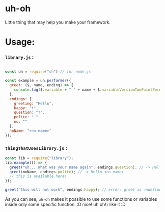 # uh-oh

Little thing that may help you make your framework.

# Usage:

### `library.js` :
```js

const uh = require("uh") // for node.js

const example = uh.performer({
  greet: ($, name, ending) => {
    console.log($.variable + " " + name + $.variableVersionTwoPointZero)
  },
  endings: {
    greeting: "Hello",
    happy: "!",
    question: "?",
    polite: "."
    no: ""
  },
  noName: "<no-name>"
});
```

### `thingThatUsesLibrary.js` :
```js
const lib = require("library");
lib.example(() => {
  greet("uh... What was your name again", endings.question); // -> Hello uh... What was your name again?
  greet(noName, endings.polite); // -> Hello <no-name>.
  // this is available here!
});

greet("this will not work", endings.happy); // error: greet is undefined!
```

As you can see, `uh-oh` makes it possible to use some functions
or variables inside only some specific function. :D nice! uh oh! i like it :D

